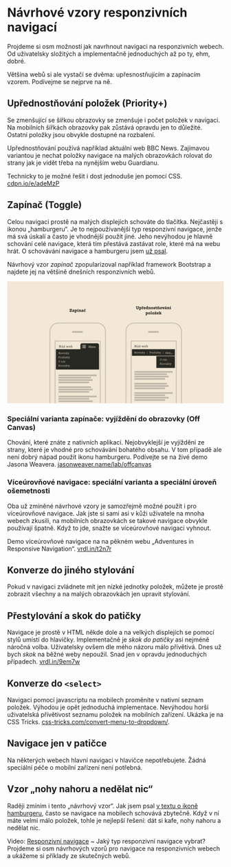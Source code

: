 # Návrhové vzory responzivních navigací

Projdeme si osm možností jak navrhnout navigaci na responzivních webech. Od uživatelsky složitých a implementačně jednoduchých až po ty, ehm, dobré. 

<!-- AdSnippet -->

Většina webů si ale vystačí se dvěma: upřesnostňujícím a zapínacím vzorem. Podívejme se nejprve na ně.

## Upřednostňování položek (Priority+)

Se zmenšující se šířkou obrazovky se zmenšuje i počet položek v navigaci. Na mobilních šířkách obrazovky pak zůstává opravdu jen to důležité. Ostatní položky jsou obvykle dostupné na rozbalení.  

Upřednostňování používá například aktuální web BBC News. Zajímavou variantou je nechat položky navigace na malých obrazovkách rolovat do strany jak je vidět třeba na nynějším webu Guardianu.

Technicky to je možné řešit i dost jednoduše jen pomocí CSS. [cdpn.io/e/adeMzP](http://codepen.io/olach/details/adeMzP) 

## Zapínač (Toggle)

Celou navigaci prostě na malých displejích schováte do tlačítka. Nejčastěji s ikonou „hamburgeru“. Je to nejpoužívanější typ responzivní navigace, jenže má svá úskalí a často je vhodnější použít jiné. Jeho nevýhodou je hlavně schování celé navigace, která tím přestává zastávat role, které má na webu hrát. O schovávání navigace a hamburgeru jsem [už psal](mobilni-navigace-hamburger.md). 

Návrhový vzor *zapínač* zpopularizoval například framework Bootstrap a najdete jej na většině dnešních responzivních webů. 

![Návrhové vzory pro responzivní navigace](dist/images/original/responzivni-navigace.jpg)

### Speciální varianta zapínače: vyjíždění do obrazovky (Off Canvas)

Chování, které znáte z nativních aplikací. Nejobvyklejší je vyjíždění ze strany, které je vhodné pro schovávání bohatého obsahu. V tom případě ale není dobrý nápad použít ikonu hamburgeru. Podívejte se na živé demo Jasona Weavera. [jasonweaver.name/lab/offcanvas](http://jasonweaver.name/lab/offcanvas/)

### Víceúrovňové navigace: speciální varianta a speciální úroveň ošemetnosti

Oba už zmíněné návrhové vzory je samozřejmě možné použít i pro víceúrovňové navigace. Jak jste si sami asi v kůži uživatele na mnoha webech zkusili, na mobilních obrazovkách se takové navigace obvykle používají špatně. Když to jde, snažte se víceúrovňové navigaci vyhnout. 

<!-- AdSnippet -->

Demo víceúrovňové navigace na na pěkném webu „Adventures in Responsive Navigation“. [vrdl.in/t2n7r](http://responsivenavigation.net/examples/multi-toggle/index.html)


## Konverze do jiného stylování

Pokud v navigaci zvládnete mít jen nízké jednotky položek, můžete je prostě zobrazit všechny a na malých obrazovkách jen upravit stylování. 

## Přestylování a skok do patičky

Navigace je prostě v HTML někde dole a na velkých displejích se pomocí stylů umístí do hlavičky. Implementačně je *skok do patičky* asi nejméně náročná volba. Uživatelsky ovšem dle mého názoru málo přívětivá. Dnes už bych *skok* na běžné weby nepoužil. Snad jen v opravdu jednoduchých případech. [vrdl.in/9em7w](http://responsivenavigation.net/examples/clean-grid/index.html)

## Konverze do `<select>`

Navigaci pomocí javascriptu na mobilech proměníte v nativní seznam položek. Výhodou je opět jednoduchá implementace. Nevýhodou horší uživatelská přívětivost seznamu položek na mobilních zařízení. Ukázka je na CSS Tricks. [css-tricks.com/convert-menu-to-dropdown/](https://css-tricks.com/convert-menu-to-dropdown/).

## Navigace jen v patičce

Na některých webech hlavní navigaci v hlavičce nepotřebujete. Žádná speciální péče o mobilní zařízení není potřebná.

## Vzor „nohy nahoru a nedělat nic“

Raději zmíním i tento „návrhový vzor“. Jak jsem psal [v textu o ikoně hamburgeru](mobilni-navigace-hamburger.md), často se navigace na mobilech schovává zbytečně. Když v ní máte velmi málo položek, tohle je nejlepší řešení: dát si kafe, nohy nahoru a nedělat nic. 

<p class="video">
Video: <a href="https://www.youtube.com/watch?v=D4IDwYCWfJk">Responzivní navigace</a> ~ Jaký typ responzivní navigace vybrat? Projdeme si osm návrhových vzorů pro navigace na responzivních webech a ukážeme si příklady ze skutečných webů.
</p>

